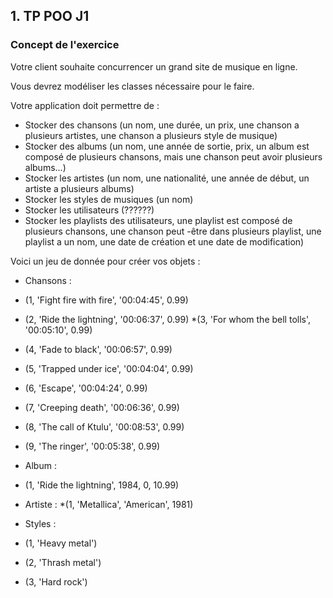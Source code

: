 
## 1. TP POO J1

### Concept de l'exercice

Votre client souhaite concurrencer un grand site de musique en ligne.

Vous devrez modéliser les classes nécessaire pour le faire.

Votre application doit permettre de :
* Stocker des chansons (un nom, une durée, un prix, une chanson a plusieurs artistes, une chanson a plusieurs style de musique)
* Stocker des albums (un nom, une année de sortie, prix, un album est composé de plusieurs chansons, mais une chanson peut avoir plusieurs albums...)
* Stocker les artistes (un nom, une nationalité, une année de début, un artiste a plusieurs albums)
* Stocker les styles de musiques (un nom)
* Stocker les utilisateurs (??????)
* Stocker les playlists des utilisateurs, une playlist est composé de plusieurs chansons, une chanson peut -être dans plusieurs playlist, une playlist a un nom, une date de création et une date de modification)


Voici un jeu de donnée pour créer vos objets :

* Chansons :
* (1, 'Fight fire with fire', '00:04:45', 0.99)
* (2, 'Ride the lightning', '00:06:37', 0.99)
*(3, 'For whom the bell tolls', '00:05:10', 0.99)
* (4, 'Fade to black', '00:06:57', 0.99)
* (5, 'Trapped under ice', '00:04:04', 0.99)
* (6, 'Escape', '00:04:24', 0.99)
* (7, 'Creeping death', '00:06:36', 0.99)
* (8, 'The call of Ktulu', '00:08:53', 0.99)
* (9, 'The ringer', '00:05:38', 0.99)


* Album :
* (1, 'Ride the lightning', 1984, 0, 10.99)


* Artiste :
  *(1, 'Metallica', 'American', 1981)
  

* Styles :
 * (1, 'Heavy metal')
 * (2, 'Thrash metal')
 * (3, 'Hard rock')


